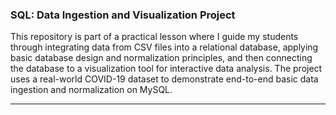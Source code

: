 ### SQL: Data Ingestion and Visualization Project

This repository is part of a practical lesson where I guide my students through integrating data from CSV files into a relational database, applying basic database design and normalization principles, and then connecting the database to a visualization tool for interactive data analysis. The project uses a real-world COVID-19 dataset to demonstrate end-to-end basic data ingestion and normalization on MySQL.
___

